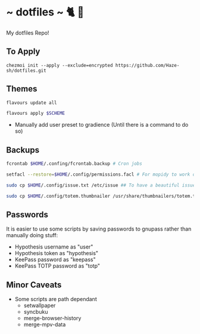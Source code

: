 # ~ dotfiles ~ 🐈 🍻

My dotfiles Repo!


## To Apply

```
chezmoi init --apply --exclude=encrypted https://github.com/Haze-sh/dotfiles.git
```

## Themes

```bash
flavours update all

flavours apply $SCHEME
```

- Manually add user preset to gradience (Until there is a command to do so)

## Backups

```bash
fcrontab $HOME/.confing/fcrontab.backup # Cron jobs

setfacl --restore=$HOME/.config/permissions.facl # For mopidy to work on local files

sudo cp $HOME/.config/issue.txt /etc/issue ## To have a beautiful issue

sudo cp $HOME/.config/totem.thumbnailer /usr/share/thumbnailers/totem.thumbnailer # Better thumbnails
```

## Passwords

It is easier to use some scripts by saving passwords to gnupass rather than manually doing stuff:

- Hypothesis username as "user"
- Hypothesis token as "hypothesis"
- KeePass password as "keepass"
- KeePass TOTP password as "totp"

## Minor Caveats

- Some scripts are path dependant
	* setwallpaper
	* syncbuku
	* merge-browser-history
	* merge-mpv-data
